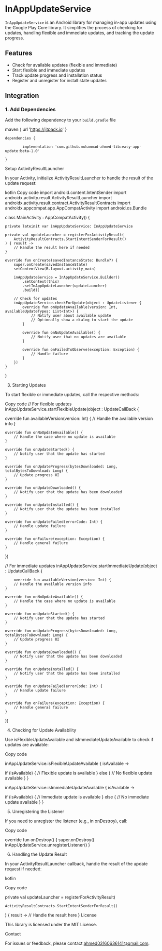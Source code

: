 # InAppUpdateService

`InAppUpdateService` is an Android library for managing in-app updates using the Google Play Core library. It simplifies the process of checking for updates, handling flexible and immediate updates, and tracking the update progress.

## Features

- Check for available updates (flexible and immediate)
- Start flexible and immediate updates
- Track update progress and installation status
- Register and unregister for install state updates

## Integration

### 1. Add Dependencies

Add the following dependency to your `build.gradle` file

maven { url 'https://jitpack.io' }

	dependencies {
 
	        implementation 'com.github.muhammad-ahmed-lib:easy-app-update:beta-1.0'
				 
	}

 Setup ActivityResultLauncher

In your Activity, initialize ActivityResultLauncher to handle the result of the update request:

kotlin
Copy code
import android.content.IntentSender
import androidx.activity.result.ActivityResultLauncher
import androidx.activity.result.contract.ActivityResultContracts
import androidx.appcompat.app.AppCompatActivity
import android.os.Bundle

class MainActivity : AppCompatActivity() {

    private lateinit var inAppUpdateService: InAppUpdateService

    private val updateLauncher = registerForActivityResult(
        ActivityResultContracts.StartIntentSenderForResult()
    ) { result ->
        // Handle the result here if needed
    }

    override fun onCreate(savedInstanceState: Bundle?) {
        super.onCreate(savedInstanceState)
        setContentView(R.layout.activity_main)

        inAppUpdateService = InAppUpdateService.Builder()
            .setContext(this)
            .setInAppUpdateLauncher(updateLauncher)
            .build()

        // Check for updates
        inAppUpdateService.checkForUpdate(object : UpdateListener {
            override fun onUpdateAvailable(version: Int, availableUpdateTypes: List<Int>) {
                // Notify user about available update
                // Optionally show a dialog to start the update
            }

            override fun onNoUpdateAvailable() {
                // Notify user that no updates are available
            }

            override fun onFailedToObserve(exception: Exception) {
                // Handle failure
            }
        })
    }
}

3. Starting Updates

To start flexible or immediate updates, call the respective methods:

Copy code
// For flexible updates
inAppUpdateService.startFlexibleUpdate(object : UpdateCallBack {

 override fun availableVersion(version: Int) {
        // Handle the available version info
    }

    override fun onNoUpdateAvailable() {
        // Handle the case where no update is available
    }

    override fun onUpdateStarted() {
        // Notify user that the update has started
    }

    override fun onUpdateProgress(bytesDownloaded: Long, totalBytesToDownload: Long) {
        // Update progress UI
    }

    override fun onUpdateDownloaded() {
        // Notify user that the update has been downloaded
    }

    override fun onUpdateInstalled() {
        // Notify user that the update has been installed
    }

    override fun onUpdateFailed(errorCode: Int) {
        // Handle update failure
    }

    override fun onFailure(exception: Exception) {
        // Handle general failure
    }
})

// For immediate updates
inAppUpdateService.startImmediateUpdate(object : UpdateCallBack {
   
		override fun availableVersion(version: Int) {
        // Handle the available version info
    }

    override fun onNoUpdateAvailable() {
        // Handle the case where no update is available
    }

    override fun onUpdateStarted() {
        // Notify user that the update has started
    }

    override fun onUpdateProgress(bytesDownloaded: Long, totalBytesToDownload: Long) {
        // Update progress UI
    }

    override fun onUpdateDownloaded() {
        // Notify user that the update has been downloaded
    }

    override fun onUpdateInstalled() {
        // Notify user that the update has been installed
    }

    override fun onUpdateFailed(errorCode: Int) {
        // Handle update failure
    }

    override fun onFailure(exception: Exception) {
        // Handle general failure
    }
})

4. Checking for Update Availability

Use isFlexibleUpdateAvailable and isImmediateUpdateAvailable to check if updates are available:

Copy code

inAppUpdateService.isFlexibleUpdateAvailable { isAvailable ->

 if (isAvailable) {
        // Flexible update is available
    } else {
        // No flexible update available
    }
}

inAppUpdateService.isImmediateUpdateAvailable { isAvailable ->

if (isAvailable) {
        // Immediate update is available
    } else {
        // No immediate update available
    }
}

5. Unregistering the Listener

If you need to unregister the listener (e.g., in onDestroy), call:

Copy code

override fun onDestroy() {
    super.onDestroy()
    inAppUpdateService.unregisterListener()
}

6. Handling the Update Result

In your ActivityResultLauncher callback, handle the result of the update request if needed:

kotlin

Copy code

private val updateLauncher = registerForActivityResult(

    ActivityResultContracts.StartIntentSenderForResult()
) { result ->
    // Handle the result here
}
License

This library is licensed under the MIT License.

Contact

For issues or feedback, please contact ahmed03160636141@gmail.com.
